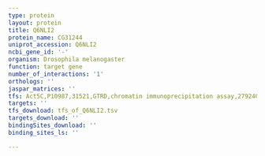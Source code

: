 ```yaml
---
type: protein
layout: protein
title: Q6NLI2
protein_name: CG31244
uniprot_accession: Q6NLI2
ncbi_gene_id: '-'
organism: Drosophila melanogaster
function: target gene
number_of_interactions: '1'
orthologs: ''
jaspar_matrices: ''
tfs: Act5C,P10987,31521,GTRD,chromatin immunoprecipitation assay,27924024%5Buid%5D,No
targets: ''
tfs_download: tfs_of_Q6NLI2.tsv
targets_download: ''
bindingSites_download: ''
binding_sites_ls: ''

---
```

